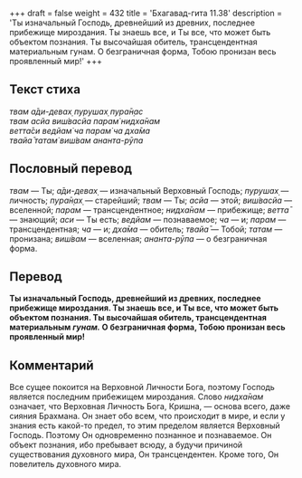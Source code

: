 +++
draft = false
weight = 432
title = 'Бхагавад-гита 11.38'
description = 'Ты изначальный Господь, древнейший из древних, последнее прибежище мироздания. Ты знаешь все, и Ты все, что может быть объектом познания. Ты высочайшая обитель, трансцендентная материальным гунам. О безграничная форма, Тобою пронизан весь проявленный мир!'
+++

## Текст стиха

_твам а̄ди-девах̣ пурушах̣ пура̄н̣ас  
твам асйа виш́васйа парам̇ нидха̄нам  
ветта̄си ведйам̇ ча парам̇ ча дха̄ма  
твайа̄ татам̇ виш́вам ананта-рӯпа_

## Пословный перевод

_твам_ — Ты; _а̄ди_\-_девах̣_ — изначальный Верховный Господь; _пурушах̣_ — личность; _пура̄н̣ах̣_ — старейший; _твам_ — Ты; _асйа_ — этой; _виш́васйа_ — вселенной; _парам_ — трансцендентное; _нидха̄нам_ — прибежище; _ветта̄_ — знающий; _аси_ — Ты есть; _ведйам_ — познаваемое; _ча_ — и; _парам_ — трансцендентная; _ча_ — и; _дха̄ма_ — обитель; _твайа̄_ — Тобой; _татам_ — пронизана; _виш́вам_ — вселенная; _ананта_\-_рӯпа_ — о безграничная форма.

## Перевод

**Ты изначальный Господь, древнейший из древних, последнее прибежище мироздания. Ты знаешь все, и Ты все, что может быть объектом познания. Ты высочайшая обитель, трансцендентная материальным _гунам._ О безграничная форма, Тобою пронизан весь проявленный мир!**

## Комментарий

Все сущее покоится на Верховной Личности Бога, поэтому Господь является последним прибежищем мироздания. Слово _нидха̄нам_ означает, что Верховная Личность Бога, Кришна, — основа всего, даже сияния Брахмана. Он знает обо всем, что происходит в мире, и если у знания есть какой-то предел, то этим пределом является Верховный Господь. Поэтому Он одновременно познанное и познаваемое. Он объект познания, ибо пребывает всюду, а будучи причиной существования духовного мира, Он трансцендентен. Кроме того, Он повелитель духовного мира.
